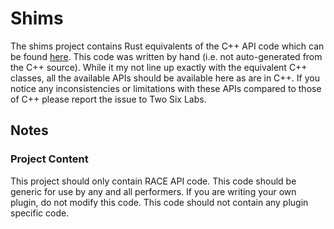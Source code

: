 # Shims

The shims project contains Rust equivalents of the C++ API code which can be found [here](../../racesdk/common/include/).
This code was written by hand (i.e. not auto-generated from the C++ source). While it my not line up exactly with the equivalent C++ classes, all the available APIs should be available here as are in C++. If you notice any inconsistencies or limitations with these APIs compared to those of C++ please report the issue to Two Six Labs.

## Notes

### Project Content

This project should only contain RACE API code. This code should be generic for use by any and all performers. If you are writing your own plugin, do not modify this code. This code should not contain any plugin specific code.
